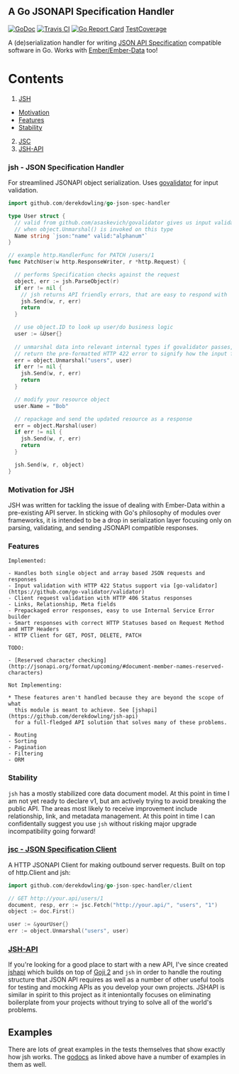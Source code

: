 A Go JSONAPI Specification Handler
---

[![GoDoc](https://img.shields.io/badge/godoc-reference-blue.svg?style=flat-square)](https://godoc.org/github.com/derekdowling/go-json-spec-handler)
[![Travis CI](https://img.shields.io/travis/derekdowling/go-json-spec-handler/master.svg?style=flat-square)](https://travis-ci.org/derekdowling/go-json-spec-handler)
[![Go Report Card](http://goreportcard.com/badge/manyminds/api2go)](http://goreportcard.com/report/derekdowling/go-json-spec-handler)
[TestCoverage](http://gocover.io/github.com/derekdowling/go-json-spec-handler?version=1.5rc1)

A (de)serialization handler for writing [JSON API Specification](http://jsonapi.org/) 
compatible software in Go. Works with [Ember/Ember-Data](https://github.com/emberjs/data) too!

# Contents

1. [JSH](#jsh---json-specification-handler)
  * [Motivation](#motivation-for-jsh)
  * [Features](#features)
  * [Stability](#stability)
2. [JSC](#jsc---json-specification-client)
3. [JSH-API](#jsh-api)

### jsh - JSON Specification Handler

For streamlined JSONAPI object serialization. Uses [govalidator](github.com/asaskevich/govalidator) for input validation.

```go
import github.com/derekdowling/go-json-spec-handler

type User struct {
  // valid from github.com/asaskevich/govalidator gives us input validation
  // when object.Unmarshal() is invoked on this type
  Name string `json:"name" valid:"alphanum"`
}

// example http.HandlerFunc for PATCH /users/1
func PatchUser(w http.ResponseWriter, r *http.Request) {

  // performs Specification checks against the request
  object, err := jsh.ParseObject(r)
  if err != nil {
    // jsh returns API friendly errors, that are easy to respond with
    jsh.Send(w, r, err)
    return
  }

  // use object.ID to look up user/do business logic
  user := &User{}
  
  // unmarshal data into relevant internal types if govalidator passes, otherwise
  // return the pre-formatted HTTP 422 error to signify how the input failed
  err = object.Unmarshal("users", user)
  if err != nil {
    jsh.Send(w, r, err)
    return
  }

  // modify your resource object
  user.Name = "Bob"

  // repackage and send the updated resource as a response
  err = object.Marshal(user)
  if err != nil {
    jsh.Send(w, r, err)
    return
  }

  jsh.Send(w, r, object)
}
```

### Motivation for JSH

JSH was written for tackling the issue of dealing with Ember-Data within a pre-existing
API server. In sticking with Go's philosophy of modules over frameworks, it is intended
to be a drop in serialization layer focusing only on parsing, validating, and
sending JSONAPI compatible responses.

### Features 

    Implemented:

    - Handles both single object and array based JSON requests and responses
    - Input validation with HTTP 422 Status support via [go-validator](https://github.com/go-validator/validator)
    - Client request validation with HTTP 406 Status responses
    - Links, Relationship, Meta fields
    - Prepackaged error responses, easy to use Internal Service Error builder
    - Smart responses with correct HTTP Statuses based on Request Method and HTTP Headers
    - HTTP Client for GET, POST, DELETE, PATCH

    TODO:

    - [Reserved character checking](http://jsonapi.org/format/upcoming/#document-member-names-reserved-characters)

    Not Implementing:

    * These features aren't handled because they are beyond the scope of what
      this module is meant to achieve. See [jshapi](https://github.com/derekdowling/jsh-api)
      for a full-fledged API solution that solves many of these problems.

    - Routing
    - Sorting
    - Pagination
    - Filtering
    - ORM

### Stability

`jsh` has a mostly stabilized core data document model. At this point in time I am not yet
ready to declare v1, but am actively trying to avoid breaking the public API. The areas most
likely to receive improvement include relationship, link, and metadata management. At this
point in time I can confidentally suggest you use `jsh` without risking major upgrade incompatibility
going forward!


### [jsc - JSON Specification Client](https://godoc.org/github.com/derekdowling/go-json-spec-handler/client)

A HTTP JSONAPI Client for making outbound server requests. Built on top of http.Client and jsh:

```go
import github.com/derekdowling/go-json-spec-handler/client

// GET http://your.api/users/1
document, resp, err := jsc.Fetch("http://your.api/", "users", "1")
object := doc.First()

user := &yourUser{}
err := object.Unmarshal("users", user)
```

### [JSH-API](https://github.com/derekdowling/jsh-api)

If you're looking for a good place to start with a new API, I've since created
[jshapi](https://github.com/derekdowling/jsh-api) which builds on top of [Goji 2](https://goji.io/)
and `jsh` in order to handle the routing structure that JSON API requires as
well as a number of other useful tools for testing and mocking APIs as you
develop your own projects. JSHAPI is similar in spirit to this project as it
inteniontally focuses on eliminating boilerplate from your projects without
trying to solve all of the world's problems.

## Examples

There are lots of great examples in the tests themselves that show exactly how jsh works.
The [godocs](https://godoc.org/github.com/derekdowling/go-json-spec-handler) as linked above
have a number of examples in them as well.
